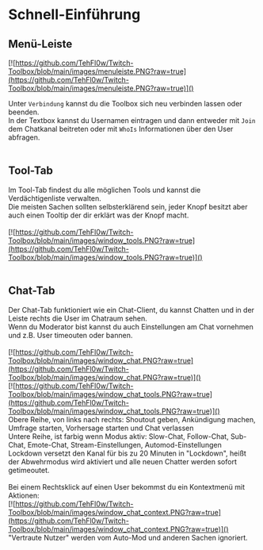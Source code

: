 # Schnell-Einführung

## Menü-Leiste
[![https://github.com/TehFl0w/Twitch-Toolbox/blob/main/images/menuleiste.PNG?raw=true](https://github.com/TehFl0w/Twitch-Toolbox/blob/main/images/menuleiste.PNG?raw=true)]()

Unter `Verbindung` kannst du die Toolbox sich neu verbinden lassen oder beenden. <br>
In der Textbox kannst du Usernamen eintragen und dann entweder mit `Join` dem Chatkanal beitreten oder mit `WhoIs` Informationen über den User abfragen.
<br>
<br>

## Tool-Tab
Im Tool-Tab findest du alle möglichen Tools und kannst die Verdächtigenliste verwalten.<br>
Die meisten Sachen sollten selbsterklärend sein, jeder Knopf besitzt aber auch einen Tooltip der dir erklärt was der Knopf macht.<br><br>
[![https://github.com/TehFl0w/Twitch-Toolbox/blob/main/images/window_tools.PNG?raw=true](https://github.com/TehFl0w/Twitch-Toolbox/blob/main/images/window_tools.PNG?raw=true)]()
<br>
<br>

## Chat-Tab
Der Chat-Tab funktioniert wie ein Chat-Client, du kannst Chatten und in der Leiste rechts die User im Chatraum sehen.<br>
Wenn du Moderator bist kannst du auch Einstellungen am Chat vornehmen und z.B. User timeouten oder bannen.<br><br>
[![https://github.com/TehFl0w/Twitch-Toolbox/blob/main/images/window_chat.PNG?raw=true](https://github.com/TehFl0w/Twitch-Toolbox/blob/main/images/window_chat.PNG?raw=true)]()
<br>
[![https://github.com/TehFl0w/Twitch-Toolbox/blob/main/images/window_chat_tools.PNG?raw=true](https://github.com/TehFl0w/Twitch-Toolbox/blob/main/images/window_chat_tools.PNG?raw=true)]()
<br>
Obere Reihe, von links nach rechts: Shoutout geben, Ankündigung machen, Umfrage starten, Vorhersage starten und Chat verlassen<br>
Untere Reihe, ist farbig wenn Modus aktiv: Slow-Chat, Follow-Chat, Sub-Chat, Emote-Chat, Stream-Einstellungen, Automod-Einstellungen
<br>
Lockdown versetzt den Kanal für bis zu 20 Minuten in "Lockdown", heißt der Abwehrmodus wird aktiviert und alle neuen Chatter werden sofort getimeoutet.
<br>
<br>
Bei einem Rechtsklick auf einen User bekommst du ein Kontextmenü mit Aktionen:
<br>
[![https://github.com/TehFl0w/Twitch-Toolbox/blob/main/images/window_chat_context.PNG?raw=true](https://github.com/TehFl0w/Twitch-Toolbox/blob/main/images/window_chat_context.PNG?raw=true)]()
<br>
"Vertraute Nutzer" werden vom Auto-Mod und anderen Sachen ignoriert.
